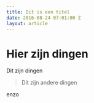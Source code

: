 ```yaml
---
title: Dit is een titel
date: 2016-08-24 07:01:00 Z
layout: article
---
```


# Hier zijn dingen

Dit zijn dingen

> Dit zijn andere dingen

enzo